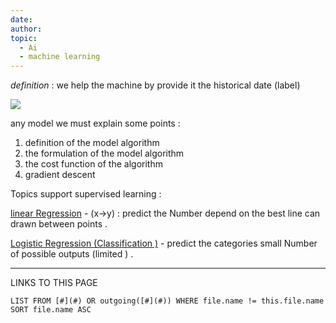 ```yaml
---
date: 
author: 
topic:
  - Ai
  - machine learning
---
```



*definition* : we help the machine by provide it the historical date (label) 


![](Pasted%20image%2020240730230715.png#center%20|%20500)

any model we must explain some points : 
1. definition of the model algorithm 
2. the formulation of the model algorithm 
3. the cost function of the algorithm 
4. gradient descent   


Topics support supervised learning : 

[linear Regression](linear%20Regression.md) - (x->y) : predict the Number depend on the best line can drawn between points . 

[Logistic Regression (Classification )](Logistic%20Regression%20(Classification%20).md) - predict the categories small Number of possible outputs (limited ) . 


----
LINKS TO THIS PAGE 
```dataview
LIST FROM [#](#) OR outgoing([#](#)) WHERE file.name != this.file.name SORT file.name ASC
```
